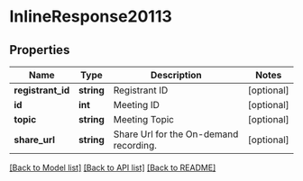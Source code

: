 # InlineResponse20113

## Properties
Name | Type | Description | Notes
------------ | ------------- | ------------- | -------------
**registrant_id** | **string** | Registrant ID | [optional] 
**id** | **int** | Meeting ID | [optional] 
**topic** | **string** | Meeting Topic | [optional] 
**share_url** | **string** | Share Url for the On-demand recording. | [optional] 

[[Back to Model list]](../README.md#documentation-for-models) [[Back to API list]](../README.md#documentation-for-api-endpoints) [[Back to README]](../README.md)


